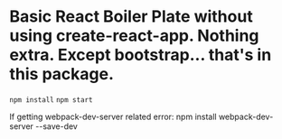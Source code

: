 # Basic React Boiler Plate without using create-react-app. Nothing extra. Except bootstrap... that's in this package.

``npm install``
``npm start``

If getting webpack-dev-server related error:
npm install webpack-dev-server --save-dev